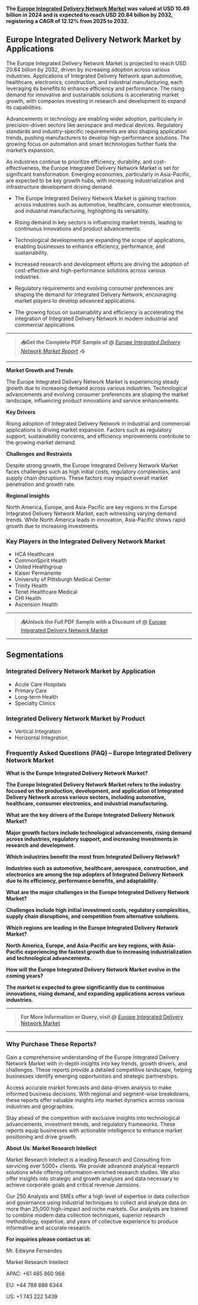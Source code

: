<p><strong>The <a href="https://www.marketresearchintellect.com/download-sample/?rid=540703&amp;utm_source=Pulse-April-Europe&amp;utm_medium=852">Europe Integrated Delivery Network Market</a> was valued at USD 10.49 billion in 2024 and is expected to reach USD 20.84 billion by 2032, registering a CAGR of 12.12% from 2025 to 2032.</strong></p><h2>Europe Integrated Delivery Network Market by Applications&nbsp;</h2><p><p>The Europe Integrated Delivery Network Market is projected to reach USD 20.84 billion by 2032, driven by increasing adoption across various industries. Applications of Integrated Delivery Network span automotive, healthcare, electronics, construction, and industrial manufacturing, each leveraging its benefits to enhance efficiency and performance. The rising demand for innovative and sustainable solutions is accelerating market growth, with companies investing in research and development to expand its capabilities.</p><p>Advancements in technology are enabling wider adoption, particularly in precision-driven sectors like aerospace and medical devices. Regulatory standards and industry-specific requirements are also shaping application trends, pushing manufacturers to develop high-performance solutions. The growing focus on automation and smart technologies further fuels the market&rsquo;s expansion.</p><p>As industries continue to prioritize efficiency, durability, and cost-effectiveness, the Europe Integrated Delivery Network Market is set for significant transformation. Emerging economies, particularly in Asia-Pacific, are expected to be key growth hubs, with increasing industrialization and infrastructure development driving demand.</p></p><ul><li><p>The Europe Integrated Delivery Network Market is gaining traction across industries such as automotive, healthcare, consumer electronics, and industrial manufacturing, highlighting its versatility.</p></li><li><p>Rising demand in key sectors is influencing market trends, leading to continuous innovations and product advancements.</p></li><li><p>Technological developments are expanding the scope of applications, enabling businesses to enhance efficiency, performance, and sustainability.</p></li><li><p>Increased research and development efforts are driving the adoption of cost-effective and high-performance solutions across various industries.</p></li><li><p>Regulatory requirements and evolving consumer preferences are shaping the demand for Integrated Delivery Network, encouraging market players to develop advanced applications.</p></li><li><p>The growing focus on sustainability and efficiency is accelerating the integration of Integrated Delivery Network in modern industrial and commercial applications.</p></li></ul><hr /><blockquote><p><strong><span class="font-[700]">📥Get the Complete PDF Sample of @ </span></strong><em><span class="font-[700]"><a href="https://www.marketresearchintellect.com/download-sample/?rid=540703&amp;utm_source=Pulse-April-Europe&amp;utm_medium=852" target="_blank" data-tracking-control-name="article-ssr-frontend-pulse_little-text-block" data-tracking-will-navigate="" data-test-link="">Europe Integrated Delivery Network Market Report</a>&nbsp;📥</span></em></p></blockquote><hr /><p class="" data-start="77" data-end="360"><strong data-start="77" data-end="105">Market Growth and Trends</strong></p><p class="" data-start="77" data-end="360">The Europe Integrated Delivery Network Market is experiencing steady growth due to increasing demand across various industries. Technological advancements and evolving consumer preferences are shaping the market landscape, influencing product innovations and service enhancements.</p><p class="" data-start="362" data-end="606"><strong data-start="362" data-end="377">Key Drivers</strong></p><p class="" data-start="362" data-end="606">Rising adoption of Integrated Delivery Network in industrial and commercial applications is driving market expansion. Factors such as regulatory support, sustainability concerns, and efficiency improvements contribute to the growing market demand.</p><p class="" data-start="608" data-end="849"><strong data-start="608" data-end="637">Challenges and Restraints</strong></p><p class="" data-start="608" data-end="849">Despite strong growth, the Europe Integrated Delivery Network Market faces challenges such as high initial costs, regulatory complexities, and supply chain disruptions. These factors may impact overall market penetration and growth rate.</p><p class="" data-start="851" data-end="1095"><strong data-start="851" data-end="872">Regional Insights</strong></p><p class="" data-start="851" data-end="1095">North America, Europe, and Asia-Pacific are key regions in the Europe Integrated Delivery Network Market, each witnessing varying demand trends. While North America leads in innovation, Asia-Pacific shows rapid growth due to increasing investments.</p><p><h3>Key Players in the Integrated Delivery Network Market </h3><ul><li>HCA Healthcare</li><li>CommonSpirit Health</li><li>United Healthgroup</li><li>Kaiser Permanente</li><li>University of Pittsburgh Medical Center</li><li>Trinity Health</li><li>Tenet Healthcare Medical</li><li>CHI Health</li><li>Ascension Health</li></ul></p><hr /><blockquote><p><strong>📥Unlock the Full PDF Sample with a Discount of @</strong> <a href="https://www.marketresearchintellect.com/ask-for-discount/?rid=540703&amp;utm_source=Pulse-April-Europe&amp;utm_medium=852">Europe Integrated Delivery Network Market</a></p></blockquote><hr /><p><h2>Segmentations</h2><h3>Integrated Delivery Network Market by Application</h3><ul><li>Acute Care Hospitals</li><li>Primary Care</li><li>Long-term Health</li><li>Specialty Clinics</li></ul><h3>Integrated Delivery Network Market by Product</h3><ul><li>Vertical Integration</li><li>Horizontal Integration</li></ul></p><h3><strong>Frequently Asked Questions (FAQ) &ndash; Europe Integrated Delivery Network Market</strong></h3><p><strong>What is the Europe Integrated Delivery Network Market?</strong></p><p><strong>The Europe Integrated Delivery Network Market refers to the industry focused on the production, development, and application of Integrated Delivery Network across various sectors, including automotive, healthcare, consumer electronics, and industrial manufacturing.</strong></p><p><strong>What are the key drivers of the Europe Integrated Delivery Network Market?</strong></p><p><strong>Major growth factors include technological advancements, rising demand across industries, regulatory support, and increasing investments in research and development.</strong></p><p><strong>Which industries benefit the most from Integrated Delivery Network?</strong></p><p><strong>Industries such as automotive, healthcare, aerospace, construction, and electronics are among the top adopters of Integrated Delivery Network due to its efficiency, performance benefits, and adaptability.</strong></p><p><strong>What are the major challenges in the Europe Integrated Delivery Network Market?</strong></p><p><strong>Challenges include high initial investment costs, regulatory complexities, supply chain disruptions, and competition from alternative solutions.</strong></p><p><strong>Which regions are leading in the Europe Integrated Delivery Network Market?</strong></p><p><strong>North America, Europe, and Asia-Pacific are key regions, with Asia-Pacific experiencing the fastest growth due to increasing industrialization and technological advancements.</strong></p><p><strong>How will the Europe Integrated Delivery Network Market evolve in the coming years?</strong></p><p><strong>The market is expected to grow significantly due to continuous innovations, rising demand, and expanding applications across various industries.</strong></p><hr /><blockquote><p><span class="font-[700]"><strong>For More Information or Query, visit&nbsp;@</strong>&nbsp;</span><span class="font-[700]"><a href="https://www.marketresearchintellect.com/product/integrated-delivery-network-market-size-forecast/?utm_source=Linkedin&utm_medium=852" target="_blank" data-tracking-control-name="article-ssr-frontend-pulse_little-text-block" data-tracking-will-navigate="" data-test-link="">Europe Integrated Delivery Network Market</a></span></p></blockquote><hr /><h3><strong data-start="0" data-end="31">Why Purchase These Reports?</strong></h3><p class="" data-start="35" data-end="297">Gain a comprehensive understanding of the Europe Integrated Delivery Network Market with in-depth insights into key trends, growth drivers, and challenges. These reports provide a detailed competitive landscape, helping businesses identify emerging opportunities and strategic partnerships.</p><p class="" data-start="299" data-end="540">Access accurate market forecasts and data-driven analysis to make informed business decisions. With regional and segment-wise breakdowns, these reports offer valuable insights into market dynamics across various industries and geographies.</p><p class="" data-start="542" data-end="784">Stay ahead of the competition with exclusive insights into technological advancements, investment trends, and regulatory frameworks. These reports equip businesses with actionable intelligence to enhance market positioning and drive growth.</p><p><strong><span class="font-[700]">About Us: Market Research Intellect</span></strong></p><p><span class="">Market Research Intellect is a leading Research and Consulting firm servicing over 5000+ clients. We provide advanced analytical research solutions while offering information-enriched research studies.&nbsp;</span>We also offer insights into strategic and growth analyses and data necessary to achieve corporate goals and critical revenue Janisions.</p><p><span class="">Our 250 Analysts and SMEs offer a high level of expertise in data collection and governance using industrial techniques to collect and analyze data on more than 25,000 high-impact and niche markets. Our analysts are trained to combine modern data collection techniques, superior research methodology, expertise, and years of collective experience to produce informative and accurate research.</span></p><p><strong>For inquiries please contact us at:</strong></p><p>Mr. Edwyne Fernandes</p><p>Market Research Intellect</p><p>APAC: +61 485 860 968</p><p>EU: +44 788 886 6344</p><p>US: +1 743 222 5439</p>